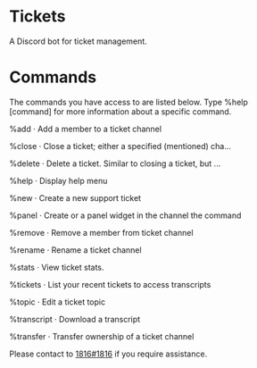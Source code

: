 # Tickets
A Discord bot for ticket management.

# Commands

The commands you have access to are listed below. Type %help [command] for more information about a specific command.

%add · Add a member to a ticket channel

%close · Close a ticket; either a specified (mentioned) cha...

%delete · Delete a ticket. Similar to closing a ticket, but ...

%help · Display help menu

%new · Create a new support ticket

%panel · Create or a panel widget in the channel the command

%remove · Remove a member from ticket channel

%rename · Rename a ticket channel

%stats · View ticket stats.

%tickets · List your recent tickets to access transcripts

%topic · Edit a ticket topic

%transcript · Download a transcript

%transfer · Transfer ownership of a ticket channel

Please contact to [1816#1816](http://dsc.bio/1488) if you require assistance.
